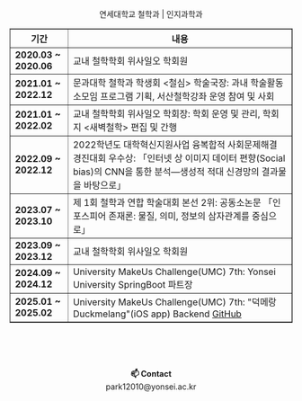 <!--<h2 align="center">논리와 대화, 두 세계를 잇기</h2>-->


<p align="center">
    연세대학교 철학과 | 인지과학과<br>
</p>

<!--<p align="center">
    <Strong>🐴 Nowadays I'm doing</Strong><br>
<p>
<p align="center">
    studying Data Structure, Operating System, Computer Architecture in university <br><br>
</p>

<p align="center">
    <Strong>🤨 Areas of Interest</Strong><br>
<p>
<p align="center">
    백엔드<br>
    인공지능의 철학적 논의 (인공지능 윤리, 인공지능 존재론)<br>
    디지털 인문학<br><br>
</p>

<p align="center">
    <Strong>💅 What I've Done</Strong><br>
</p>
-->


<table border="1" cellpadding="10" cellspacing="0" style="border-collapse: collapse; width: 100%;">
    <thead>
        <tr>
            <th>기간</th>
            <th>내용</th>
        </tr>
    </thead>
    <tbody>
        <tr>
            <td><strong>2020.03 ~ 2020.06</strong></td>
            <td>교내 철학학회 위사일오 학회원</td>
        </tr>
        <tr>
            <td><strong>2021.01 ~ 2022.12</strong></td>
            <td>문과대학 철학과 학생회 <철심> 학술국장: 과내 학술활동 소모임 프로그램 기획, 서산철학강좌 운영 참여 및 사회</td>
        </tr>
        <tr>
            <td><strong>2021.01 ~ 2022.02</strong></td>
            <td>교내 철학학회 위사일오 학회장: 학회 운영 및 관리, 학회지 <새벽철학> 편집 및 간행</td>
        </tr>
        <tr>
            <td><strong>2022.09 ~ 2022.12</strong></td>
            <td>2022학년도 대학혁신지원사업 융복합적 사회문제해결 경진대회 우수상: 「인터넷 상 이미지 데이터 편향(Social bias)의 CNN을 통한 분석—생성적 적대 신경망의 결과물을 바탕으로」</td>
        </tr>
        <tr>
            <td><strong>2023.07 ~ 2023.10</strong></td>
            <td>제 1회 철학과 연합 학술대회 본선 2위: 공동소논문 「인포스피어 존재론: 물질, 의미, 정보의 삼자관계를 중심으로」</td>
        </tr>
        <tr>
            <td><strong>2023.09 ~ 2023.12</strong></td>
            <td>교내 철학학회 위사일오 학회원</td>
        </tr>
        <tr>
            <td><strong>2024.09 ~ 2024.12</strong></td>
            <td>University MakeUs Challenge(UMC) 7th: Yonsei University SpringBoot 파트장</td>
        </tr>
        <tr>
            <td><strong>2025.01 ~ 2025.02</strong></td>
            <td>University MakeUs Challenge(UMC) 7th: "덕메랑Duckmelang"(iOS app) Backend <a href="https://github.com/duckmelang">GitHub</a></td>
        </tr>
    </tbody>
</table>


<br>
<br>
<!--<p align="center">
    <Strong>🛠 Back-End Skills</Strong><br>
</p>
<div align=center>
    <img src="https://img.shields.io/badge/JAVA-007396?style=for-the-badge&logo=java&logoColor=white"> 
    <img src="https://img.shields.io/badge/SpringBoot-6DB33F?style=for-the-badge&logo=SpringBoot&logoColor=white">
    <img src="https://img.shields.io/badge/mysql-4479A1?style=for-the-badge&logo=MySQL&logoColor=white">
    <img src="https://img.shields.io/badge/mongoDB-47A248?style=for-the-badge&logo=MongoDB&logoColor=white">
</div>
<br>
<p align="center">
    <Strong>🤝 Cooperation & Tools</Strong><br>
</p>
<div align=center>
    <img src="https://img.shields.io/badge/Slack-4A154B?style=for-the-badge&logo=Slack&logoColor=white">
    <img src="https://img.shields.io/badge/Notion-000000?style=for-the-badge&logo=Notion&logoColor=white">
    <img src="https://img.shields.io/badge/Obsidian-483699?style=for-the-badge&logo=Obsidian&logoColor=white">
    <img src="https://img.shields.io/badge/GitHub-181717?style=for-the-badge&logo=GitHub&logoColor=white">
    <img src="https://img.shields.io/badge/Swagger-85EA2D?style=for-the-badge&logo=Swagger&logoColor=white">
    <img src="https://img.shields.io/badge/IntelliJ%20IDEA-000080?style=for-the-badge&logo=IntelliJ%20IDEA&logoColor=white">
    <img src="https://img.shields.io/badge/ChatGPT-74aa9c?style=for-the-badge&logo=openai&logoColor=white">
</div>
<br><br>
-->

<br> 
<p align="center">
    <Strong>📫 Contact</Strong>
    <br>
    park12010@yonsei.ac.kr
    <br>
</div>
</p>

